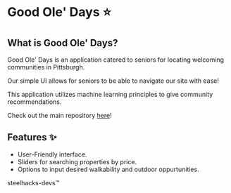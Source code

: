 # Good Ole' Days ⭐️

## What is Good Ole' Days?
Good Ole' Days is an application catered to seniors for locating welcoming communities in Pittsburgh.<br>

Our simple UI allows for seniors to be able to navigate our site with ease!

This application utilizes machine learning principles to give community recommendations.<br>

Check out the main repository [here](https://github.com/steelhacks-2025-devs/main)! <br>


## Features ✨
- User-Friendly interface.
- Sliders for searching properties by price.
- Options to input desired walkability and outdoor oppurtunities.


steelhacks-devs™
<!--

**Here are some ideas to get you started:**

🙋‍♀️ A short introduction - what is your organization all about?
🌈 Contribution guidelines - how can the community get involved?
👩‍💻 Useful resources - where can the community find your docs? Is there anything else the community should know?
🍿 Fun facts - what does your team eat for breakfast?
🧙 Remember, you can do mighty things with the power of [Markdown](https://docs.github.com/github/writing-on-github/getting-started-with-writing-and-formatting-on-github/basic-writing-and-formatting-syntax)
-->
